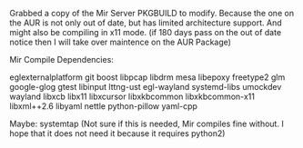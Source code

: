 Grabbed a copy of the Mir Server PKGBUILD to modify. Because the one on the AUR is not only out of date, but has limited architecture support. And might also be compiling in x11 mode. (if 180 days pass on the out of date notice then I will take over maintence on the AUR Package)

Mir Compile Dependencies:

eglexternalplatform git boost libpcap libdrm mesa libepoxy freetype2 glm google-glog gtest libinput lttng-ust egl-wayland systemd-libs umockdev wayland libxcb libx11 libxcursor libxkbcommon libxkbcommon-x11 libxml++2.6 libyaml nettle python-pillow yaml-cpp

Maybe: systemtap (Not sure if this is needed, Mir compiles fine without. I hope that it does not need it because it requires python2)
